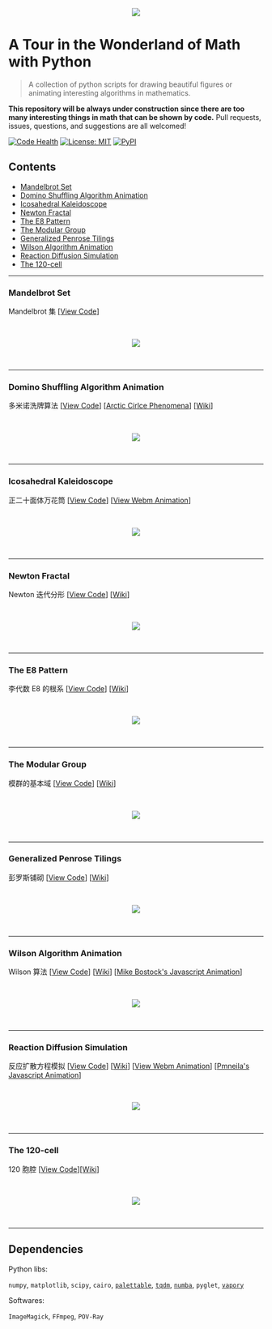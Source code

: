 <p align="center"><img src="./alice.png"></p>

# A Tour in the Wonderland of Math with Python

> A collection of python scripts for drawing beautiful figures or animating interesting algorithms in mathematics.

**This repository will be always under construction since there are too many interesting things in math that can be shown by code.** Pull requests, issues, questions, and suggestions are all welcomed!


[![Code Health](https://landscape.io/github/neozhaoliang/pywonderland/master/landscape.svg?style=flat)](https://landscape.io/github/neozhaoliang/pywonderland/master) [![License: MIT](https://img.shields.io/badge/License-MIT-blue.svg)](https://opensource.org/licenses/MIT) [![PyPI](https://img.shields.io/pypi/pyversions/Django.svg)]()


## Contents

- [Mandelbrot Set](#mandelbrot-set)
- [Domino Shuffling Algorithm Animation](#domino-shuffling-algorithm-animation)
- [Icosahedral Kaleidoscope](#icosahedral-kaleidoscope)
- [Newton Fractal](#newton-fractal)
- [The E8 Pattern](#the-e8-pattern)
- [The Modular Group](#the-modular-group)
- [Generalized Penrose Tilings](#generalized-penrose-tilings)
- [Wilson Algorithm Animation](#wilson-algorithm-animation)
- [Reaction Diffusion Simulation](#reaction-diffusion-simulation)
- [The 120-cell](#the-120-cell)

---
### Mandelbrot Set
Mandelbrot 集 [[View Code](./src/misc/mandelbrot.py)]

<br>
<p align="center">
<img src="./img/mandelbrot.png"/>
</p>
<br>

---
### Domino Shuffling Algorithm Animation
多米诺洗牌算法 [[View Code](./src/domino/)] [[Arctic Cirlce Phenomena](./img/randomtiling.png)] [[Wiki](https://en.wikipedia.org/wiki/Aztec_diamond)]

<br>

<p align="center">
<img src="./img/dominoshuffling.gif">
</p>

<br>



---
### Icosahedral Kaleidoscope

正二十面体万花筒 [[View Code](./src/misc/kaleidoscope.py)] [[View Webm Animation](./img/kaleidoscope.webm)]

<br>

<p align="center">
<img src="./img/kaleidoscope.png"/>
</p>

<br>


---
### Newton Fractal
Newton 迭代分形 [[View Code](./src/misc/newton.py)] [[Wiki](https://en.wikipedia.org/wiki/Newton_fractal)]

<br>

<p align="center">
<img src="./img/newton.png"/>
</p>

<br>

---
### The E8 Pattern
李代数 E8 的根系 [[View Code](./src/misc/e8.py)] [<a href="https://en.wikipedia.org/wiki/E8_(mathematics)">Wiki</a>]

<br>

<p align="center">
<img src="./img/e8-pattern.png"br/>
</p>

<br>

---
### The Modular Group
模群的基本域 [[View Code](./src/misc/modulargroup.py)] [[Wiki](https://en.wikipedia.org/wiki/Modular_group)]

<br>

<p align="center">
<img src="./img/modulargroup.png"/>
</p>

<br>

---
### Generalized Penrose Tilings
彭罗斯铺砌 [[View Code](./src/misc/penrose.py)] [[Wiki](https://en.wikipedia.org/wiki/Penrose_tiling)]

<br>

<p align="center">
<img src="./img/penrose.gif"/>
</p>

<br>

---
### Wilson Algorithm Animation
Wilson 算法 [[View Code](./src/wilson/)] [[Wiki](https://en.wikipedia.org/wiki/Loop-erased_random_walk)] [[Mike Bostock's Javascript Animation](https://bl.ocks.org/mbostock/11357811)]

<br>

<p align="center">
<img src="./img/wilson.gif"/>
</p>

<br>

---
### Reaction Diffusion Simulation
反应扩散方程模拟 [[View Code](./src/grayscott/)] [[Wiki](https://en.wikipedia.org/wiki/Reaction%E2%80%93diffusion_system)] [[View Webm Animation](./img/grayscott.webm)] [[Pmneila's Javascript Animation](http://pmneila.github.io/jsexp/grayscott/)]

<br>
<p align="center">
<img src="./img/grayscott.gif"/>
</p>
<br>

---
### The 120-cell
120 胞腔 [[View Code](./src/120cell/)][[Wiki](https://en.wikipedia.org/wiki/120-cell)]

<br>
<p align="center">
<img src="./img/120cell.png"/>
</p>
<br>

---
## Dependencies

Python libs:

`numpy`, `matplotlib`, `scipy`, `cairo`, [`palettable`](https://github.com/jiffyclub/palettable), [`tqdm`](https://github.com/tqdm/tqdm), [`numba`](https://github.com/numba/numba), `pyglet`, [`vapory`](https://github.com/Zulko/vapory)

Softwares:

`ImageMagick`, `FFmpeg`, `POV-Ray`
